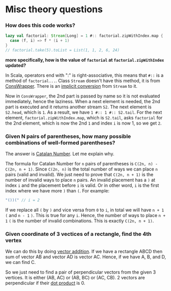 # Misc theory questions

### How does this code works?
```scala
lazy val factorial: Stream[Long] = 1 #:: factorial.zipWithIndex.map {
  case (f, i) => f * (i + 1)
}
// factorial.take(5).toList = List(1, 1, 2, 6, 24)
```
**more specifically, how is the value of `factorial` at `factorial.zipWithIndex` updated?**

In Scala, operators end with ":" is right-associative, this means that `#::` is a method of `factorial...`. Class `Stream` doesn't have this method, it is from [ConsWrapper](cons_wrapper). There is an [implicit conversion][stream_to_cons_wrapper] from `Stream` to it.

Now in `ConsWrapper`, the 2nd part is passed by name so it is not evaluated immediately, hence the laziness. When a next element is needed, the 2nd part is executed and it returns another stream `S2`. The next element is `S2.head`, which is `1`. As a result, we have `1 #:: 1 #:: S2.tail`. For the next element, `factorial.zipWithIndex.map`, which is `S2.tail`, asks `factorial` for the 2nd element, which is now the 2nd `1` and index `i` is now 1, so we get `2`.

### Given N pairs of parentheses, how many possible combinations of well-formed parentheses?

The answer is [Catalan Number](catalan). Let me explain why.

The formula for Catalan Number for `n` pairs of parentheses is `C(2n, n) - C(2n, n + 1)`.
Since `C(2n, n)` is the total number of ways we can place `n` pairs (valid and invalid). We just need to prove that `C(2n, n + 1)` is the number of invalid ways to place `n` pairs. An invalid placement has a `)` at index `i` and the placement before `i` is valid. Or in other word, `i` is the first index where we have more `)` than `(`.
For example:
```scala
"())(" // i = 2
```

If we replace all `(` by `)` and vice versa from `0` to `i`, in total we will have `n + 1` `(` and `n - 1` `)`. This is true for any `i`. Hence, the number of ways to place `n + 1` `(` is the number of invalid combinations. This is exactly `C(2n, n + 1)`.

### Given coordinate of 3 vectices of a rectangle, find the 4th vertex

We can do this by doing [vector addition](vec_add). If we have a rectangle ABCD then sum of vector AB and vector AD is vector AC. Hence, if we have A, B, and D, we can find C.

So we just need to find a pair of perpendicular vectors from the given 3 vertices. It is either (AB, AC) or (AB, BC) or (AC, CB). 2 vectors are perpendicular if their [dot product](vec_dot) is 0.

[cons_wrapper]: https://www.scala-lang.org/api/2.12.8/scala/collection/immutable/Stream$$ConsWrapper.html
[stream_to_cons_wrapper]: https://www.scala-lang.org/api/2.12.8/scala/collection/immutable/Stream$.html#consWrapper[A](stream:=%3Escala.collection.immutable.Stream[A]):scala.collection.immutable.Stream.ConsWrapper[A]
[catalan]: https://en.wikipedia.org/wiki/Catalan_number
[vec_add]: http://mathworld.wolfram.com/VectorAddition.html
[vec_dot]: https://en.wikipedia.org/wiki/Dot_product#Algebraic_definition
